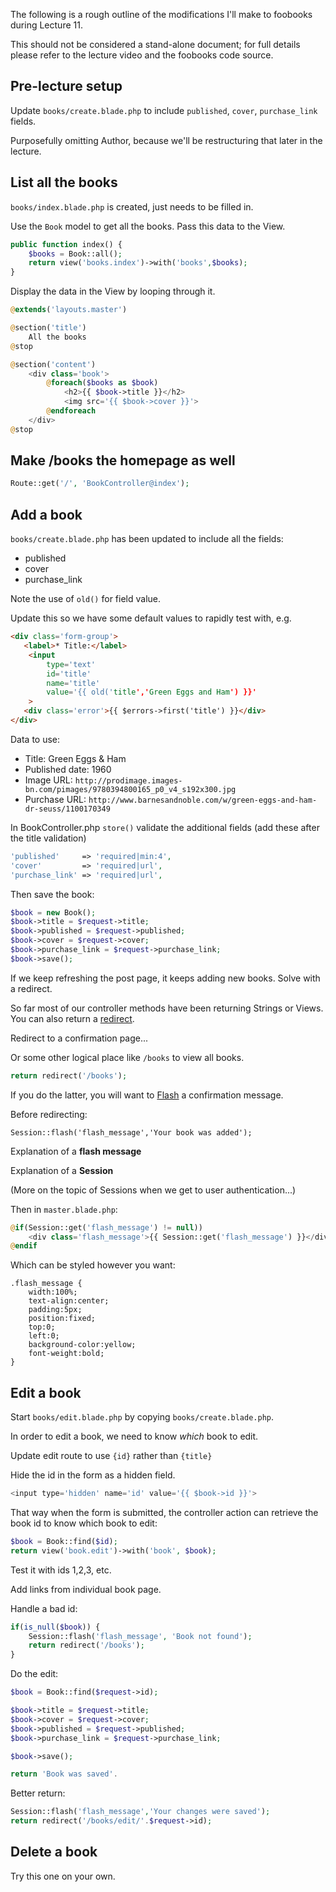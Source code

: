 The following is a rough outline of the modifications I'll make to foobooks during Lecture 11.

This should not be considered a stand-alone document; for full details please refer to the lecture video and the foobooks code source.




## Pre-lecture setup
Update `books/create.blade.php` to include `published`, `cover`, `purchase_link` fields.

Purposefully omitting Author, because we'll be restructuring that later in the lecture.


## List all the books
`books/index.blade.php` is created, just needs to be filled in.

Use the `Book` model to get all the books.
Pass this data to the View.

```php
public function index() {
    $books = Book::all();
    return view('books.index')->with('books',$books);
}
```

Display the data in the View by looping through it.
```php
@extends('layouts.master')

@section('title')
    All the books
@stop

@section('content')
    <div class='book'>
        @foreach($books as $book)
            <h2>{{ $book->title }}</h2>
            <img src='{{ $book->cover }}'>
        @endforeach
    </div>
@stop
```




## Make /books the homepage as well
```php
Route::get('/', 'BookController@index');
```




## Add a book
`books/create.blade.php` has been updated to include all the fields:

+ published
+ cover
+ purchase_link

Note the use of `old()` for field value.

Update this so we have some default values to rapidly test with, e.g.

```html
<div class='form-group'>
   <label>* Title:</label>
    <input
        type='text'
        id='title'
        name='title'
        value='{{ old('title','Green Eggs and Ham') }}'
    >
   <div class='error'>{{ $errors->first('title') }}</div>
</div>
```

Data to use:
+ Title: Green Eggs & Ham
+ Published date: 1960
+ Image URL: `http://prodimage.images-bn.com/pimages/9780394800165_p0_v4_s192x300.jpg`
+ Purchase URL: `http://www.barnesandnoble.com/w/green-eggs-and-ham-dr-seuss/1100170349`

In BookController.php `store()` validate the additional fields (add these after the title validation)

```php
'published'     => 'required|min:4',
'cover'         => 'required|url',
'purchase_link' => 'required|url',
```

Then save the book:
```php
$book = new Book();
$book->title = $request->title;
$book->published = $request->published;
$book->cover = $request->cover;
$book->purchase_link = $request->purchase_link;
$book->save();
```

If we keep refreshing the post page, it keeps adding new books. Solve with a redirect.

So far most of our controller methods have been returning Strings or Views.
You can also return a [redirect](http://laravel.com/docs/responses#redirects).

Redirect to a confirmation page...

Or some other logical place like `/books` to view all books.

```php
return redirect('/books');
```

If you do the latter, you will want to [Flash](http://laravel.com/docs/session#flash-data) a confirmation message.

Before redirecting:
```
Session::flash('flash_message','Your book was added');
```

Explanation of a __flash message__

Explanation of a __Session__

(More on the topic of Sessions when we get to user authentication...)

Then in `master.blade.php`:

```php
@if(Session::get('flash_message') != null))
    <div class='flash_message'>{{ Session::get('flash_message') }}</div>
@endif
```

Which can be styled however you want:

```
.flash_message {
    width:100%;
    text-align:center;
    padding:5px;
    position:fixed;
    top:0;
    left:0;
    background-color:yellow;
    font-weight:bold;
}
```




## Edit a book

Start `books/edit.blade.php` by copying `books/create.blade.php`.

In order to edit a book, we need to know *which* book to edit.

Update edit route to use `{id}` rather than `{title}`

Hide the id in the form as a hidden field.

```php
<input type='hidden' name='id' value='{{ $book->id }}'>
```

That way when the form is submitted, the controller action can retrieve the book id to know which book to edit:

```php
$book = Book::find($id);
return view('book.edit')->with('book', $book);
```

Test it with ids 1,2,3, etc.

Add links from individual book page.

Handle a bad id:
```php
if(is_null($book)) {
    Session::flash('flash_message', 'Book not found');
    return redirect('/books');
}
```

Do the edit:
```php
$book = Book::find($request->id);

$book->title = $request->title;
$book->cover = $request->cover;
$book->published = $request->published;
$book->purchase_link = $request->purchase_link;

$book->save();

return 'Book was saved'.
```


Better return:
```php
Session::flash('flash_message','Your changes were saved');
return redirect('/books/edit/'.$request->id);
```


## Delete a book
Try this one on your own.

